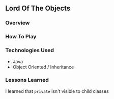 ## Lord Of The Objects

### Overview

### How To Play

### Technologies Used

+ Java
+ Object Oriented / Inheritance


### Lessons Learned

I learned that `private` isn't visible to child classes

